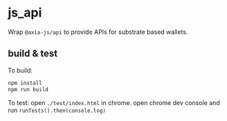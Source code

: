 # js_api

Wrap `@axia-js/api` to provide APIs for substrate based wallets.
<!-- 
@axia-js-js/api: ^v1.29.1 -->

## build & test

To build:

```bash
npm install
npm run build
```

To test:
open `./test/index.html` in chrome.
open chrome dev console and run `runTests().then(console.log)`
